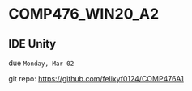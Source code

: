# COMP476_WIN20_A2

## IDE Unity

due `Monday, Mar 02`

git repo: https://github.com/felixyf0124/COMP476A1